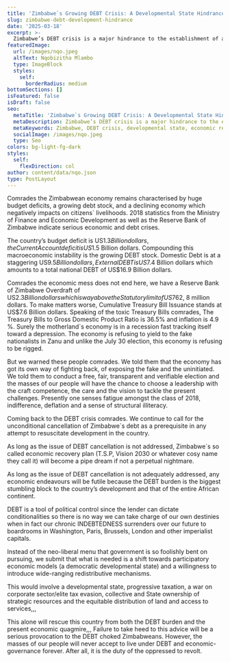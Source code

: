```yaml
---
title: 'Zimbabwe`s Growing DEBT Crisis: A Developmental State Hindrance'
slug: zimbabwe-debt-development-hindrance
date: '2025-03-18'
excerpt: >-
  Zimbabwe’s DEBT crisis is a major hindrance to the establishment of a developmental state. The government must address this issue to ensure sustainable development and economic recovery.
featuredImage:
  url: /images/nqo.jpeg
  altText: Nqobizitha Mlambo
  type: ImageBlock
  styles:
    self:
      borderRadius: medium
bottomSections: []
isFeatured: false
isDraft: false
seo:
  metaTitle: 'Zimbabwe`s Growing DEBT Crisis: A Developmental State Hindrance'
  metaDescription: Zimbabwe’s DEBT crisis is a major hindrance to the establishment of a developmental state. The government must address this issue to ensure sustainable development and economic recovery.
  metaKeywords: Zimbabwe, DEBT crisis, developmental state, economic recovery
  socialImage: /images/nqo.jpeg
  type: Seo
colors: bg-light-fg-dark
styles:
  self:
    flexDirection: col
author: content/data/nqo.json
type: PostLayout
---
```


Comrades the Zimbabwean economy remains characterised by huge budget deficits, a growing debt stock, and a declining economy which negatively impacts on citizens` livelihoods. 2018 statistics from the Ministry of Finance and Economic Development as well as the Reserve Bank of Zimbabwe indicate serious economic and debt crises.

The country’s budget deficit is US$1.3 Billion dollars, the Current Account deficit is US$1.5 Billion dollars. Compounding this macroeconomic instability is the growing DEBT stock. Domestic Debt is at a staggering US$9.5 Billion dollars, External DEBT is US$7.4 Billion dollars  which amounts to a  total national DEBT of US$16.9 Billion dollars.

Comrades the economic mess does not end here, we have a Reserve Bank of Zimbabwe Overdraft of US$2.3 Billion dollars which is way above the Statutory limit of US$762, 8 million dollars. To make matters worse, Cumulative Treasury Bill Issuance stands at US$7.6 Billion dollars. Speaking of the toxic Treasury Bills comrades, The Treasury Bills to Gross Domestic Product Ratio is 36.5% and inflation is 4.9 %. Surely the motherland`s economy is in a recession fast tracking itself toward a depression. The economy is refusing to yield to the fake nationalists in Zanu and unlike the July 30 election, this economy is refusing to be rigged.

But we warned these people comrades. We told them that the economy has got its own way of fighting back, of exposing the fake and the uninitiated. We told them to conduct a free, fair, transparent and verifiable election and the masses of our people will have the chance to choose a leadership with the craft competence, the care and the vision to tackle the present challenges. Presently one senses fatigue amongst the class of 2018, indifference, deflation and a sense of structural illiteracy.

Coming back to the DEBT crisis comrades. We continue to call for the unconditional cancellation of Zimbabwe`s debt as a prerequisite in any attempt to resuscitate development in the country.

As long as the issue of DEBT cancellation is not addressed, Zimbabwe`s so called economic recovery plan (T.S.P, Vision 2030 or whatever cosy name they call it) will become a pipe dream if not a perpetual nightmare.

As long as the issue of DEBT cancellation is not adequately addressed, any economic endeavours will be futile because the DEBT burden is the biggest stumbling block to the country’s development and that of the entire African continent.

DEBT is a tool of political control since the lender can dictate conditionalities so there is no way we can take charge of our own destinies when in fact our chronic INDEBTEDNESS surrenders over our future to boardrooms in Washington, Paris, Brussels, London and other imperialist capitals.

Instead of the neo-liberal menu that government is so foolishly bent on pursuing, we submit that what is needed is a shift towards participatory economic models (a democratic developmental state) and a willingness to introduce wide-ranging redistributive mechanisms.

This would involve a developmental state, progressive taxation, a war on corporate sector/elite tax evasion, collective and State ownership of strategic resources and the equitable distribution of land and access to services,,,

This alone will rescue this country from both the DEBT burden and the present economic quagmire,,, Failure to take heed to this advice will be a serious provocation to the DEBT choked Zimbabweans. However, the masses of our people will never accept to live under DEBT and economic-governance forever. After all, it is the duty of the oppressed to revolt.